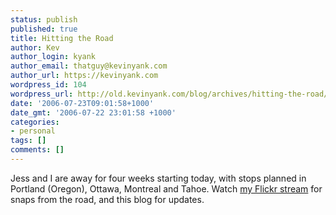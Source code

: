 ```yaml
---
status: publish
published: true
title: Hitting the Road
author: Kev
author_login: kyank
author_email: thatguy@kevinyank.com
author_url: https://kevinyank.com
wordpress_id: 104
wordpress_url: http://old.kevinyank.com/blog/archives/hitting-the-road/
date: '2006-07-23T09:01:58+1000'
date_gmt: '2006-07-22 23:01:58 +1000'
categories:
- personal
tags: []
comments: []
---
```

<p>Jess and I are away for four weeks starting today, with stops planned in Portland (Oregon), Ottawa, Montreal and Tahoe. Watch <a href="https://flickr.com/photos/sentience/">my Flickr stream</a> for snaps from the road, and this blog for updates.</p>
